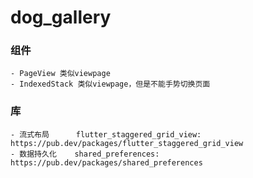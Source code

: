 # dog_gallery

### 组件
    - PageView 类似viewpage
    - IndexedStack 类似viewpage，但是不能手势切换页面

### 库
    - 流式布局      flutter_staggered_grid_view:    https://pub.dev/packages/flutter_staggered_grid_view
    - 数据持久化    shared_preferences:             https://pub.dev/packages/shared_preferences
